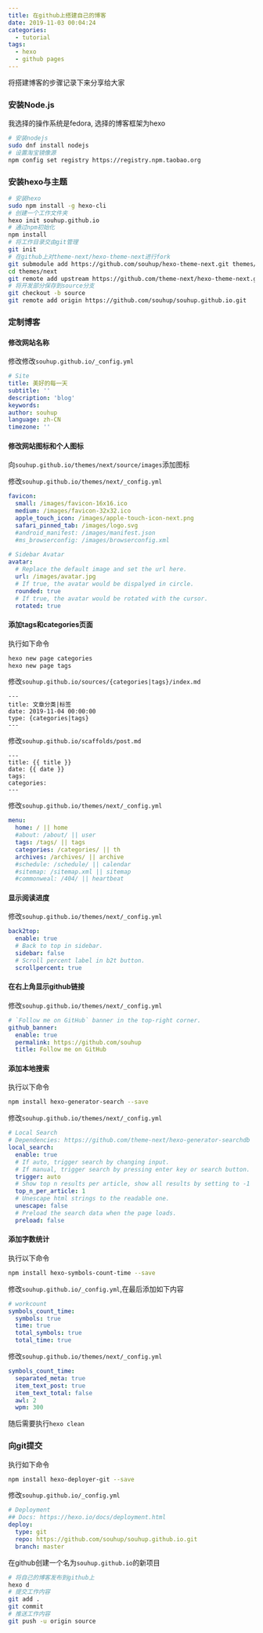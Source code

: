 ```yaml
---
title: 在github上搭建自己的博客
date: 2019-11-03 00:04:24
categories:
  - tutorial
tags: 
  - hexo
  - github pages
---
```


将搭建博客的步骤记录下来分享给大家

### 安装Node.js

我选择的操作系统是fedora, 选择的博客框架为hexo

```bash
# 安装nodejs
sudo dnf install nodejs
# 设置淘宝镜像源
npm config set registry https://registry.npm.taobao.org
```

### 安装hexo与主题

```bash
# 安装hexo
sudo npm install -g hexo-cli
# 创建一个工作文件夹
hexo init souhup.github.io
# 通过npm初始化
npm install
# 将工作目录交由git管理
git init
# 在github上对theme-next/hexo-theme-next进行fork
git submodule add https://github.com/souhup/hexo-theme-next.git themes/next
cd themes/next
git remote add upstream https://github.com/theme-next/hexo-theme-next.git
# 将开发部分保存到source分支
git checkout -b source
git remote add origin https://github.com/souhup/souhup.github.io.git
```

### 定制博客

#### 修改网站名称

修改修改`souhup.github.io/_config.yml`
```yaml
# Site
title: 美好的每一天
subtitle: ''
description: 'blog'
keywords:
author: souhup
language: zh-CN
timezone: ''
```

#### 修改网站图标和个人图标

向`souhup.github.io/themes/next/source/images`添加图标

修改`souhup.github.io/themes/next/_config.yml`

```yaml
favicon:
  small: /images/favicon-16x16.ico
  medium: /images/favicon-32x32.ico
  apple_touch_icon: /images/apple-touch-icon-next.png
  safari_pinned_tab: /images/logo.svg
  #android_manifest: /images/manifest.json
  #ms_browserconfig: /images/browserconfig.xml
  
# Sidebar Avatar
avatar:
  # Replace the default image and set the url here.
  url: /images/avatar.jpg
  # If true, the avatar would be dispalyed in circle.
  rounded: true
  # If true, the avatar would be rotated with the cursor.
  rotated: true
```

#### 添加tags和categories页面

执行如下命令
```bash
hexo new page categories
hexo new page tags
```
修改`souhup.github.io/sources/{categories|tags}/index.md`
```
---
title: 文章分类|标签
date: 2019-11-04 00:00:00
type: {categories|tags}
---
```
修改`souhup.github.io/scaffolds/post.md`
```
---
title: {{ title }}
date: {{ date }}
tags:
categories:
---
```

修改`souhup.github.io/themes/next/_config.yml`

```yaml
menu:
  home: / || home
  #about: /about/ || user
  tags: /tags/ || tags
  categories: /categories/ || th
  archives: /archives/ || archive
  #schedule: /schedule/ || calendar
  #sitemap: /sitemap.xml || sitemap
  #commonweal: /404/ || heartbeat
```

#### 显示阅读进度

修改`souhup.github.io/themes/next/_config.yml`

```yaml
back2top:
  enable: true
  # Back to top in sidebar.
  sidebar: false
  # Scroll percent label in b2t button.
  scrollpercent: true
```

#### 在右上角显示github链接

修改`souhup.github.io/themes/next/_config.yml`

```yaml
# `Follow me on GitHub` banner in the top-right corner.
github_banner:
  enable: true
  permalink: https://github.com/souhup
  title: Follow me on GitHub
```


#### 添加本地搜索

执行以下命令
```bash
npm install hexo-generator-search --save
```
修改`souhup.github.io/themes/next/_config.yml`
```yaml
# Local Search
# Dependencies: https://github.com/theme-next/hexo-generator-searchdb
local_search:
  enable: true
  # If auto, trigger search by changing input.
  # If manual, trigger search by pressing enter key or search button.
  trigger: auto
  # Show top n results per article, show all results by setting to -1
  top_n_per_article: 1
  # Unescape html strings to the readable one.
  unescape: false
  # Preload the search data when the page loads.
  preload: false

```

#### 添加字数统计

执行以下命令
```bash
npm install hexo-symbols-count-time --save
```
修改`souhup.github.io/_config.yml`,在最后添加如下内容
```yaml
# workcount
symbols_count_time:
  symbols: true
  time: true
  total_symbols: true
  total_time: true
```
修改`souhup.github.io/themes/next/_config.yml`
```yaml
symbols_count_time:
  separated_meta: true
  item_text_post: true
  item_text_total: false
  awl: 2
  wpm: 300
```
随后需要执行`hexo clean`

### 向git提交

执行如下命令

```bash
npm install hexo-deployer-git --save
```

修改`souhup.github.io/_config.yml`

```yaml
# Deployment
## Docs: https://hexo.io/docs/deployment.html
deploy:
  type: git
  repo: https://github.com/souhup/souhup.github.io.git
  branch: master
```

在github创建一个名为`souhup.github.io`的新项目

```bash
# 将自己的博客发布到github上
hexo d
# 提交工作内容
git add .
git commit
# 推送工作内容
git push -u origin source
```
